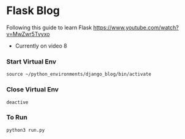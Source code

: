 # Flask Blog

Following this guide to learn Flask
https://www.youtube.com/watch?v=MwZwr5Tvyxo

* Currently on video 8

### Start Virtual Env
`source ~/python_environments/django_blog/bin/activate`

### Close Virtual Env
`deactive`

### To Run
`python3 run.py`
